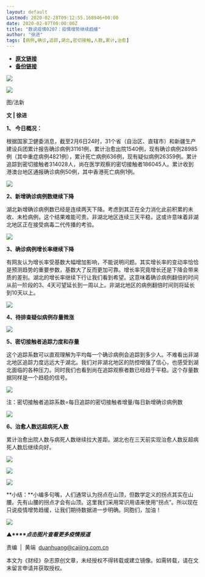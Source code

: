 ```yaml
---
layout: default
Lastmod: 2020-02-28T09:12:55.168946+00:00
date: 2020-02-07T00:00:00Z
title: "数说疫情0207：疫情增势继续趋缓"
author: "徐进"
tags: [病例,确诊,追踪,湖北,密切接触,人数,累计,治愈]
---
```


* [**原文链接**](http://mp.weixin.qq.com/s?__biz=MjM5NDU5NTM4MQ==&mid=2653353824&idx=2&sn=1f3f3d144dddc90008b6d78e7c79c006&chksm=bd57003a8a20892cfc168e13a82aadc5b1aea0f2979326c359b65bec809a21fb01cf8fb44a6a#rd)
* [**备份链接**](http://archive.today/IGwYh)


![](/images/post/77e6cfb5c7ef66e00d9bd04f74961594.jpg)

![](/images/post/630f86bf764520970aa2f0ac86605176.jpg)

图/法新  

**文 | 徐进**

**1、 今日概况：**

根据国家卫健委消息，截至2月6日24时，31个省（自治区、直辖市）和新疆生产建设兵团累计报告确诊病例31161例，累计治愈出院1540例，现有确诊病例28985例（其中重症病例4821例），累计死亡病例636例，现有疑似病例26359例。累计追踪到密切接触者314028人，尚在医学观察的密切接触者186045人。累计收到港澳台地区通报确诊病例50例，其中香港死亡病例1例。

![](/images/post/000756271426ef2ea32498f1583fe2ef.jpg)

**2、新增确诊病例数继续下降**

湖北新增确诊病例数已经是连续两天下降。考虑到其正在全力消化此前积累的未收、未检病例，这个结果难能可贵。非湖北地区连续三天平稳，这或许意味着非湖北地区正在接受病毒二代传播的考验。

![](/images/post/51053635f2768c11574f3a1cfd505e8f.jpg)

**3、确诊病例增长率继续下降**

有网友认为增长率受基数大幅增加影响，不能说明问题。其实增长率的变动率恰恰是预测趋势的重要参数，基数大了反而更加可靠。增长率究竟增长还是下降会带来质的差别。湖北的增长率继续下行让我们看到希望。这意味着确诊病例翻倍的时间从前一阶段的3、4天可望延长到一周以上。非湖北地区的病例翻倍时间则将延长到10天以上。

![](/images/post/4f9a3b2553a6b200d3cc2bc5f848b9d0.jpg)

**4、待排查疑似病例存量微涨**

![](/images/post/39dc77dc3d9ab2ecc0ae34862664432e.jpg)

**5、密切接触者追踪力度和存量**

这个追踪系数可以直观理解为平均每一个确诊病例会追踪到多少人。不难看出非湖北地区追踪力度远远大于湖北。我们对非湖北地区的防控增强了信心，也感受到湖北面临的各种压力。同时我们也看到尚在追踪观察者数已经趋于平稳。这个存量数据同样是一个趋稳的信号。

![](/images/post/4fd10983cfc28b58ce54c8fd8d1d817e.jpg)

注：密切接触者追踪系数=每日追踪的密切接触者增量/每日新增确诊病例数

![](/images/post/705744faa8fa74f8f3dcdd8b3700c300.jpg)

**6、治愈人数远超病死人数**

累计治愈出院人数与病死人数继续拉大差距。湖北也在三天前实现治愈人数反超病死人数后继续向好。

![](/images/post/2989b0099613a51ed4f71d867abcea76.jpg)

![](/images/post/078264e6c0c5f8a0fcad3b91b6d245b3.jpg)

![](/images/post/ad919d6e78934d23bcae22ac7f7cf260.jpg)

**小结：**小编多句嘴，人们通常认为拐点在山顶，但数学定义的拐点其实在山腰。先有山腰的拐点才会有山顶。这里我们采用常识用语来使用“拐点”。所以现在只说疫情增势趋缓，让我们期待数据进一步明确。同胞们，加油！

[![](/images/post/4d24a5670c9a87791ea8b757d030c0d3.jpg)](https://mp.weixin.qq.com/mp/homepage?__biz=MjM5NDU5NTM4MQ==&hid=29&sn=21c0f34c737748fe3b2c372bb40ae622)

**▲****_点击图片查看更多疫情报道_**

  

  

责编  |  黄端  duanhuang@caijing.com.cn

本文为《财经》杂志原创文章，未经授权不得转载或建立镜像。如需转载，请在文末留言申请并获取授权。

